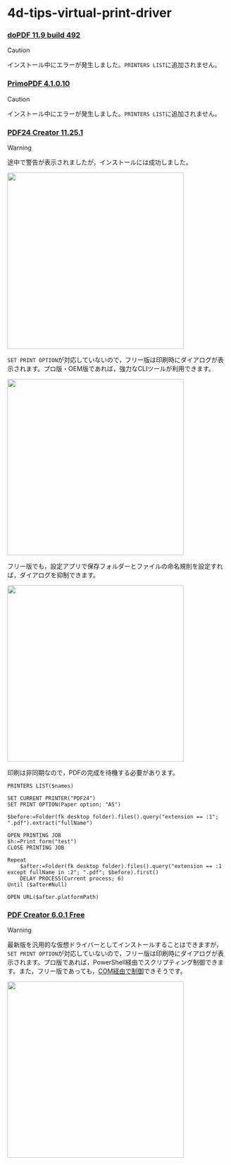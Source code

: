 # 4d-tips-virtual-print-driver

### [doPDF 11.9 build 492](https://ja.dopdf.com)

> [!CAUTION]
> インストール中にエラーが発生しました。`PRINTERS LIST`に追加されません。

### [PrimoPDF 4.1.0.10](https://www.xlsoft.com/jp/products/primopdf/download.html) 

> [!CAUTION]
> インストール中にエラーが発生しました。`PRINTERS LIST`に追加されません。

### [PDF24 Creator 11.25.1](https://tools.pdf24.org/ja/creator#download)

> [!WARNING]
> 途中で警告が表示されましたが，インストールには成功しました。

<img src="https://github.com/user-attachments/assets/e4939ef6-e78d-487b-96b4-632dea2c10d2" width=400 height=auto />

`SET PRINT OPTION`が対応していないので，フリー版は印刷時にダイアログが表示されます。プロ版・OEM版であれば，強力なCLIツールが利用できます。

<img src="https://github.com/user-attachments/assets/3ae9b01e-96e1-40dc-8db1-eba5e81d0983" width=400 height=auto />

フリー版でも，設定アプリで保存フォルダーとファイルの命名規則を設定すれば，ダイアログを抑制できます。

<img src="https://github.com/user-attachments/assets/115c6dae-6f22-4658-a2df-10894e1f8e88" width=400 height=auto />

印刷は非同期なので，PDFの完成を待機する必要があります。

```4d
PRINTERS LIST($names)

SET CURRENT PRINTER("PDF24")
SET PRINT OPTION(Paper option; "A5")

$before:=Folder(fk desktop folder).files().query("extension == :1"; ".pdf").extract("fullName")

OPEN PRINTING JOB
$h:=Print form("test")
CLOSE PRINTING JOB

Repeat 
	$after:=Folder(fk desktop folder).files().query("extension == :1 except fullName in :2"; ".pdf"; $before).first()
	DELAY PROCESS(Current process; 6)
Until ($after#Null)

OPEN URL($after.platformPath)
```

### [PDF Creator 6.0.1 Free](https://www.pdfforge.org/pdfcreator/download)

> [!WARNING]
> 最新版を汎用的な仮想ドライバーとしてインストールすることはできますが，`SET PRINT OPTION`が対応していないので，フリー版は印刷時にダイアログが表示されます。プロ版であれば，PowerShell経由でスクリプティング制御できます。また，フリー版であっても，[COM経由で制御](https://www.pdfforge.org/pdfcreator/editions)できそうです。

<img src="https://github.com/user-attachments/assets/5d490305-132c-411a-9e8f-a12603cc7bbf" width=400 height=auto />

